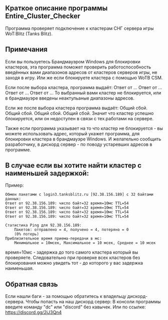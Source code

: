 ## Краткое описание программы Entire_Cluster_Checker
Программа проверяет подключение к кластерам СНГ сервера игры WoT:Blitz (Tanks Blitz).


##  Примечания
Если вы пользуетесь Брандмауэром Windows для блокировки кластеров,
эта программа поможет проверить работоспособность введённых вами диапазонов адресов
от кластеров серверов игры, не заходя в игру.
Или же если блокируете кластера с помощью WoTB CSM.

Если после выбора кластера, программа выдаёт:
Ответ от ...
Ответ от ...
Ответ от ...
Ответ от ...
То выбранный вами кластер не блокируется, или в брандмауэре введены неактульаные диапазоны адресов.

Если же после выбора кластера программа выдаёт:
Общий сбой.
Общий сбой.
Общий сбой.
Общий сбой.
Значит что кластер успешно блокируется, или он недоступен в связи с тех.работами на сервере.

Также если программа указывает на то что кластер не блокируется - вы можете использовать адрес,
который укажет программа, для блокировки кластера в брандмауэре Windows.
И желательно сообщить разработчику, в дискорд сервер - по поводу устаревших адресов в программе.


## В случае если вы хотите найти кластер с наименьшей задержкой:

Пример:
```
Обмен пакетами с login3.tanksblitz.ru [92.38.156.189] с 32 байтами данных:
Ответ от 92.38.156.189: число байт=32 время=10мс TTL=54
Ответ от 92.38.156.189: число байт=32 время=10мс TTL=54
Ответ от 92.38.156.189: число байт=32 время=10мс TTL=54
Ответ от 92.38.156.189: число байт=32 время=10мс TTL=54

Статистика Ping для 92.38.156.189:
    Пакетов: отправлено = 4, получено = 4, потеряно = 0
    (0% потерь)
Приблизительное время приема-передачи в мс:
    Минимальное = 10мсек, Максимальное = 10 мсек, Среднее = 10 мсек
```
время=10мс - задержка до того самого кластера который вы проверяете.
Следовательно при проверке всех кластеров без блокирования можно увидеть тот - до которого у вас задержка наименьшая.


## Обратная связь
Если нашли баги - за помощью обратитесь к владельцу дискорд-сервера.
Чтобы попасть на наш дискорд сервер:
В консоли программы введите команду "dc" или "discord" без кавычек. Или по ссылке: https://discord.gg/2jJ3Qn4
